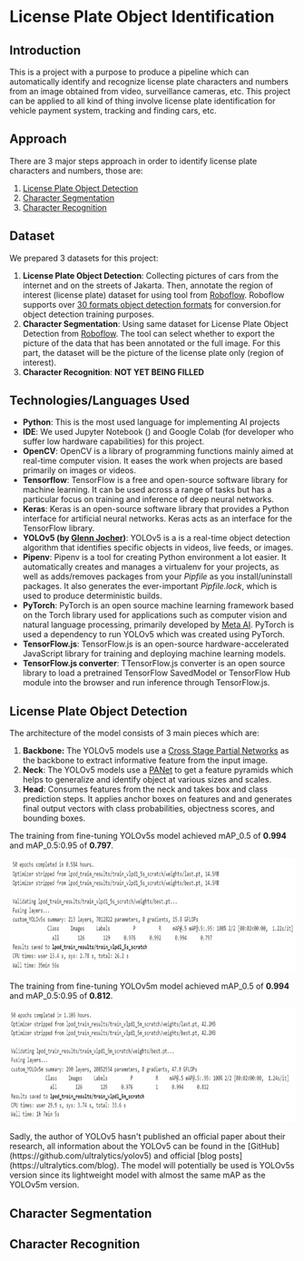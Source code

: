 # License Plate Object Identification

## Introduction
This is a project with a purpose to produce a pipeline which can automatically identify and recognize license plate characters and numbers from an image obtained from video, surveillance cameras, etc. This project can be applied to all kind of thing involve license plate identification for vehicle payment system, tracking and finding cars, etc.

## Approach
There are 3 major steps approach in order to identify license plate characters and numbers, those are:
1. [License Plate Object Detection](#license-plate-object-detection)
2. [Character Segmentation](#character-segmentation)
3. [Character Recognition](#character-recognition)

## Dataset
We prepared 3 datasets for this project:
1. **License Plate Object Detection**: Collecting pictures of cars from the internet and on the streets of Jakarta. Then, annotate the region of interest (license plate) dataset for using tool from [Roboflow](https://roboflow.com/). Roboflow supports over [30 formats object detection formats](https://roboflow.com/formats) for conversion.for object detection training purposes.
2. **Character Segmentation**: Using same dataset for License Plate Object Detection from [Roboflow](https://roboflow.com/). The tool can select whether to export the picture of the data that has been annotated or the full image. For this part, the dataset will be the picture of the license plate only (region of interest).
3. **Character Recognition**: **NOT YET BEING FILLED** 

## Technologies/Languages Used
- **Python**: This is the most used language for implementing AI projects
- **IDE**: We used Jupyter Notebook () and Google Colab (for developer who suffer  low hardware capabilities) for this project.
- **OpenCV**: OpenCV is a library of programming functions mainly aimed at real-time computer vision. It eases the work when projects are based primarily on images or videos.
- **Tensorflow**: TensorFlow is a free and open-source software library for machine learning. It can be used across a range of tasks but has a particular focus on training and inference of deep neural networks.
- **Keras**: Keras is an open-source software library that provides a Python interface for artificial neural networks. Keras acts as an interface for the TensorFlow library.
- **YOLOv5 (by [Glenn Jocher](https://www.linkedin.com/in/glenn-jocher/))**: YOLOv5 is a is a real-time object detection algorithm that identifies specific objects in videos, live feeds, or images.
- **Pipenv**: Pipenv is a tool for creating Python environment a lot easier. It automatically creates and manages a virtualenv for your projects, as well as adds/removes packages from your *Pipfile* as you install/uninstall packages. It also generates the ever-important *Pipfile.lock*, which is used to produce deterministic builds.
- **PyTorch**: PyTorch is an open source machine learning framework based on the Torch library used for applications such as computer vision and natural language processing, primarily developed by [Meta AI](https://ai.facebook.com/). PyTorch is used a dependency to run YOLOv5 which was created using PyTorch.
- **TensorFlow.js**: TensorFlow.js is an open-source hardware-accelerated JavaScript library for training and deploying machine learning models.
- **TensorFlow.js converter**: TTensorFlow.js converter is an open source library to load a pretrained TensorFlow SavedModel or TensorFlow Hub module into the browser and run inference through TensorFlow.js.

## License Plate Object Detection
The architecture of the model consists of 3 main pieces which are:
1.	**Backbone:** The YOLOv5 models use a [Cross Stage Partial Networks](https://arxiv.org/abs/1911.11929) as the backbone to extract informative feature from the input image. 
2.	**Neck**: The YOLOv5 models use a [PANet](https://arxiv.org/abs/1803.01534) to get a feature pyramids which helps to generalize and identify object at various sizes and scales.
3.	**Head**: Consumes features from the neck and takes box and class prediction steps. It applies anchor boxes on features and and generates final output vectors with class probabilities, objectness scores, and bounding boxes.

The training from fine-tuning YOLOv5s model achieved  mAP_0.5 of **0.994** and mAP_0.5:0.95 of **0.797**.
<p align="center">
    <img src="license-plate-object-detection/images/train_result_yolov5s_scratch.jpg" alt="Training Result YOLOv5s" height="200">
</p>

The training from fine-tuning YOLOv5m model achieved  mAP_0.5 of **0.994** and mAP_0.5:0.95 of **0.812**.
<p align="center">
    <img src="license-plate-object-detection/images/train_result_yolov5m_scratch.jpg" alt="Training Result YOLOv5m" height="200">
</p>
Sadly, the author of YOLOv5 hasn't published an official paper about their research, all information about the YOLOv5 can be found in the [GitHub](https://github.com/ultralytics/yolov5) and official [blog posts](https://ultralytics.com/blog). The model will potentially be used is YOLOv5s version since its lightweight model with almost the same mAP as the YOLOv5m version.

## Character Segmentation
## Character Recognition
